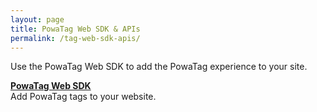 ```yaml
---
layout: page
title: PowaTag Web SDK & APIs
permalink: /tag-web-sdk-apis/
---
```


Use the PowaTag Web SDK to add the PowaTag experience to your site.

**[PowaTag Web SDK]({{site.baseurl}}/tag-web-sdk/)**<br />
Add PowaTag tags to your website.
